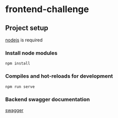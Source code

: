 # frontend-challenge

## Project setup

[nodejs](https://nodejs.org/en/) is required

### Install node modules

```
npm install
```

### Compiles and hot-reloads for development

```
npm run serve
```

### Backend swagger documentation

[swagger](https://devgov3.azurewebsites.net/docs/)
